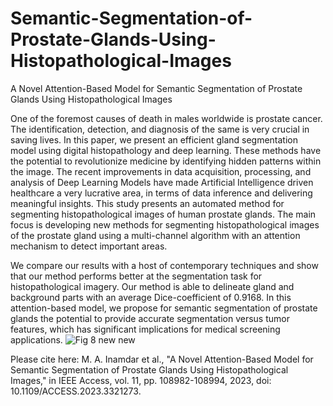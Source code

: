 # Semantic-Segmentation-of-Prostate-Glands-Using-Histopathological-Images
A Novel Attention-Based Model for Semantic Segmentation of Prostate Glands Using Histopathological Images

One of the foremost causes of death in males worldwide is prostate cancer. The identification, detection, and diagnosis of the same is very crucial in saving lives. In this paper, we present an efficient gland segmentation model using digital histopathology and deep learning. These methods have the potential to revolutionize medicine by identifying hidden patterns within the image. 
The recent improvements in data acquisition, processing, and analysis of Deep Learning Models have made Artificial Intelligence driven healthcare a very lucrative area, in terms of data inference and delivering meaningful insights. This study presents an automated method for segmenting histopathological images of human prostate glands. The main focus is developing new methods for segmenting histopathological images of the prostate gland using a multi-channel algorithm with an attention mechanism to detect important areas.

We compare our results with a host of contemporary techniques and show that our method performs better at the segmentation task for histopathological imagery. Our method is able to delineate gland and background parts with an average Dice-coefficient of 0.9168. In this attention-based model, we propose for semantic segmentation of prostate glands the potential to provide accurate segmentation versus tumor features, which has significant implications for medical screening applications.
![Fig 8 new new](https://github.com/profhulk-MI/Semantic-Segmentation-of-Prostate-Glands-Using-Histopathological-Images/assets/65221528/e9057edd-8b84-47a3-8720-7266e7c6a685)


Please cite here: M. A. Inamdar et al., "A Novel Attention-Based Model for Semantic Segmentation of Prostate Glands Using Histopathological Images," in IEEE Access, vol. 11, pp. 108982-108994, 2023, doi: 10.1109/ACCESS.2023.3321273.

